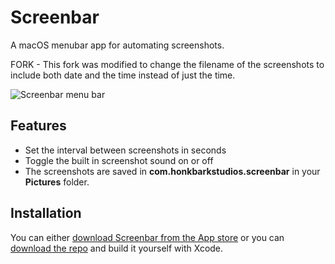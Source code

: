 # Screenbar
A macOS menubar app for automating screenshots. 

FORK - This fork was modified to change the filename of the screenshots to include both date and the time instead of just the time.

![Screenbar menu bar](https://www.screenbar.net/assets/images/screenbar-window.png "Screenbar main")    

## Features
- Set the interval between screenshots in seconds
- Toggle the built in screenshot sound on or off
- The screenshots are saved in __com.honkbarkstudios.screenbar__ in your __Pictures__ folder.  


## Installation
You can either [download Screenbar from the App store](https://itunes.apple.com/us/app/screenbar/id1329392611?ls=1&mt=8 "download the executable")
 or you can
 [download the repo](https://github.com/crilleengvall/Screenbar/archive/master.zip "download the repo") and build it yourself with Xcode.
